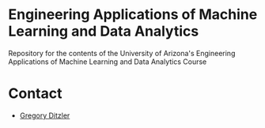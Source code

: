 # Engineering Applications of Machine Learning and Data Analytics

Repository for the contents of the University of Arizona's Engineering Applications of Machine Learning and Data Analytics Course

# Contact 
* [Gregory Ditzler](http://gditzler.github.io/)
